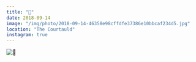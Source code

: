 ```yaml
---
title: "🐌"
date: 2018-09-14
image: "/img/photo/2018-09-14-46358e98cffdfe37386e10bbcaf234d5.jpg"
location: "The Courtauld"
instagram: true
---
```


![🐌](/img/photo/2018-09-14-46358e98cffdfe37386e10bbcaf234d5.jpg)
